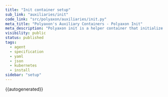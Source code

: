 ```yaml
---
title: "Init container setup"
sub_link: "auxiliaries/init"
code_link: "src/polyaxon/auxiliaries/init.py"
meta_title: "Polyaxon's Auxiliary Containers - Polyaxon Init"
meta_description: "Polyaxon init is a helper container that initialize the environment required for the main container to function correctly."
visibility: public
status: published
tags:
  - agent
  - specification
  - yaml
  - json
  - kubernetes
  - install
sidebar: "setup"
---
```


{{autogenerated}}
